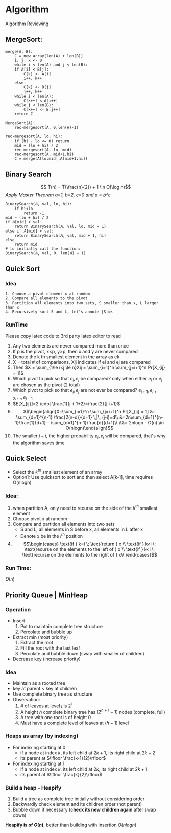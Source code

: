 # Algorithm
Algorithm Reviewing
## MergeSort:
```
merge(A, B):
	C = new array[len(A) + len(B)]
	i, j, k <- 0
	while i < len(A) and j < len(B):
	if A[i] < B[j]:
		C[k] <- A[i]
		i++, k++
	else:
		C[k] <- B[j]
		j++, k++
	while i < len(A):
		C[k++] <-A[i++]
	while j < len(B):
		C[k++] <- B[j++]
	return C

MergeSort(A):
	rec-mergesort(A, 0,len(A)-1)

rec-mergesort(A, lo, hi):
	if (hi - lo <= 0) return
	mid = (lo + hi) / 2
	rec-mergesort(A, lo, mid)
	rec-mergesort(A, mid+1,hi)
	C = merge(A[lo:mid],A[mid+1:hi])
```
## Binary Search
$$ T(n) = T(\frac{n}{2}) + 1 \in O(\log n)$$
*Apply Master Theorem a=1, b=2, c=0 and a = b^c*
```
BinarySearch(𝐴, val, lo, hi): 
	if hi<lo
		return -1
mid ← (lo + hi) / 2
if 𝐴[mid] > val:
	return BinarySearch(𝐴, val, lo, mid - 1)
else if 𝐴[mid] < val:
	return BinarySearch(𝐴, val, mid + 1, hi)
else
	return mid
# to initially call the function:
BinarySearch(𝐴, val, 0, len(𝐴) – 1)
```
## Quick Sort
### Idea
	1. Choose a pivot element x at random
	2. Compare all elements to the pivot
	3. Partition all elements into two sets, S smaller than x, L larger than x
	4. Recursively sort S and L, let's annote |S|=k
### RunTime
Please copy latex code to 3rd party latex editor to read

1. Any two elements are never compared more than once
2. If p is the pivot, x<p, y>p, then x and y are never compared
3. Denote the k th smallest element in the array as ek
4. X = total # of comparisons, Xij indicates if ei and ej are compared
5. Then $X = \sum_{1\le i<j \le n}Xij = \sum_{i=1}^n \sum_{j=i+1}^n Pr[X_{ij} = 1]$
6. Which pivot to pick so that $e_i, e_j$ be compared? only when either $e_i$ or $e_j$ are chosen as the pivot (2 total)
7. Which pivot to pick so that $e_i,e_j$ are not ever be compared? $e_{i+1},e_{i+2},\dots,e_{j-1}$
8. $E[X_{ij}]=2 \cdot \frac{1}{j-i-1+2}=\frac{2}{j-i+1}$
9. $$\begin{align}X=\sum_{i=1}^n \sum_{j=i+1}^n Pr[X_{ij} = 1] &= \sum_{d=1}^{n-1} \frac{2(n-d)}{d+1} \,|\, (j-i)=d\\
&=2n\sum_{d=1}^{n-1}\frac{1}{d+1} - \sum_{d=1}^{n-1}\frac{d}{d+1}\\ \\&= 2nlogn - O(n) \in O(nlogn)\end{align}$$
10. The smaller $j-i$, the higher probability $e_i,e_j$ will be compared, that's why the algorithm saves time

## Quick Select
* Select the $k^{th}$ smallest element of an array
* Option1: Use quicksort to sort and then select A[k-1], time requires O(nlogn)
### Idea:
1. when partition A, only need to recurse on the side of the $k^{th}$ smallest element
2. Choose pivot $x$ at random
3. Compare and partition all elements into two sets
    * S and L, all elements in S before x, all elements in L after x
    * Denote $x$ be in the $i^{th}$ position
4. $$\begin{cases} \text{if } k=i \; \text{return } x \\ \text{if } k<i \; \text{recurse on the elements to the left of } x \\ \text{if } k<i \; \text{recurse on the elements to the right of } x\\ \end{cases}$$

### Run Time:
$O(n)$

## Priority Queue | MinHeap
### Operation
* Insert
   1. Put to maintain complete tree structure
   2. Percolate and bubble up
* Extract min (most priority)
   1. Extract the root
   2. Fill the root with the last leaf
   3. Percolate and bubble down (swap with smaller of children)
* Decrease key (increase priority)
### Idea
* Maintain as a rooted tree
* key at parent < key at children
* Use complete binary tree as structure
* Observation:
   1. \# of leaves at level $j$ is $2^j$
   2. A height $h$ complete binary tree has $(2^{h+1}-1)$ nodes (complete, full)
   3. A tree with one root is of height $0$
   4. Must have a complete level of leaves at $(h-1)$ level

### Heaps as array (by indexing)
* For indexing starting at 0
   * if a node at index $k$, its left child at $2k+1$, its right child at $2k+2$
   * its parent at $\lfloor \frac{k-1}{2}\rfloor$
* For indexing starting at 1
   * if a node at index $k$, its left child at $2k$, its right child at $2k+1$
   * its parent at $\lfloor \frac{k}{2}\rfloor$
### Build a heap - Heapify
1. Build a tree as complete tree initially without considering order
2. Backwardly check element and its children order (not parent)
3. Bubble down if necessary (**check its new children again** after swap down)

**Heapify is of $O(n)$**, better than building with insertion $O(nlogn)$


